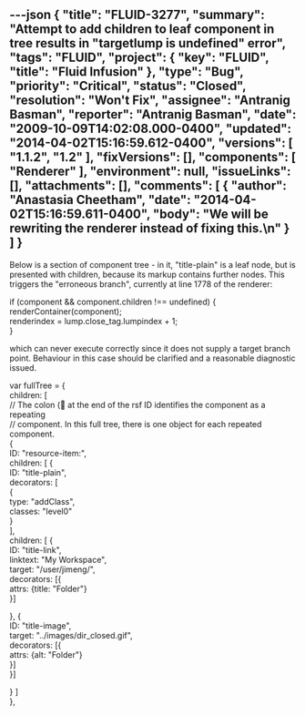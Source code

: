 ---json
{
  "title": "FLUID-3277",
  "summary": "Attempt to add children to leaf component in tree results in \"targetlump is undefined\" error",
  "tags": "FLUID",
  "project": {
    "key": "FLUID",
    "title": "Fluid Infusion"
  },
  "type": "Bug",
  "priority": "Critical",
  "status": "Closed",
  "resolution": "Won't Fix",
  "assignee": "Antranig Basman",
  "reporter": "Antranig Basman",
  "date": "2009-10-09T14:02:08.000-0400",
  "updated": "2014-04-02T15:16:59.612-0400",
  "versions": [
    "1.1.2",
    "1.2"
  ],
  "fixVersions": [],
  "components": [
    "Renderer"
  ],
  "environment": null,
  "issueLinks": [],
  "attachments": [],
  "comments": [
    {
      "author": "Anastasia Cheetham",
      "date": "2014-04-02T15:16:59.611-0400",
      "body": "We will be rewriting the renderer instead of fixing this.\n"
    }
  ]
}
---
Below is a section of component tree - in it, "title-plain" is a leaf node, but is presented with children, because its markup contains further nodes. This triggers the "erroneous branch", currently at line 1778 of the renderer:

if (component && component.children !== undefined) {\
renderContainer(component);\
renderindex = lump.close\_tag.lumpindex + 1;\
}

which can never execute correctly since it does not supply a target branch point. Behaviour in this case should be clarified and a reasonable diagnostic issued.

var fullTree = {\
children: \[\
// The colon (🙂 at the end of the rsf ID identifies the component as a repeating\
// component. In this full tree, there is one object for each repeated component.\
{\
ID: "resource-item:",\
children: \[ {\
ID: "title-plain",\
decorators: \[\
{\
type: "addClass",\
classes: "level0"\
}\
],\
children: \[	{\
ID: "title-link",\
linktext: "My Workspace",\
target: "/user/jimeng/",\
decorators: \[{\
attrs: {title: "Folder"}\
}]

}, {\
ID: "title-image", \
target: "../images/dir\_closed.gif",\
decorators: \[{\
attrs: {alt: "Folder"}\
}]\
}]

} ]\
},

        
